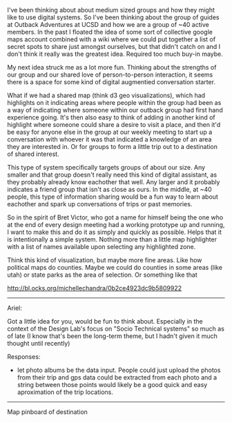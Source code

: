 I've been thinking about about medium sized groups and how they might like to use digital systems. So I've been thinking about the group of guides at Outback Adventures at UCSD and how we are a group of ~40 active members. In the past I floated the idea of some sort of collective google maps account combined with a wiki where we could put together a list of secret spots to share just amongst ourselves, but that didn't catch on and I don't think it really was the greatest idea. Required too much buy-in maybe.

My next idea struck me as a lot more fun. Thinking about the strengths of our group and our shared love of person-to-person interaction, it seems there is a space for some kind of digital augmentied conversation starter.

What if we had a shared map (think d3 geo visualizations), which had highlights on it indicating areas where people within the group had been as a way of indicating where someone within our outback group had first hand experience going. It's then also easy to think of adding in another kind of highlight where someone could share a desire to visit a place, and then it'd be easy for anyone else in the group at our weekly meeting to start up a conversation with whoever it was that indicated a knowledge of an area they are interested in. Or for groups to form a little trip out to a destination of shared interest.

This type of system specifically targets groups of about our size. Any smaller and that group doesn't really need this kind of digital assistant, as they probably already know eachother that well. Any larger and it probably indicates a friend group that isn't as close as ours. In the middle, at ~40 people, this type of information sharing would be a fun way to learn about eachother and spark up conversations of trips or past memories.


So in the spirit of Bret Victor, who got a name for himself being the one who at the end of every design meeting had a working prototype up and running, I want to make this and do it as simply and quickly as possible. Helps that it is intentionally a simple system. Nothing more than a little map highlighter with a list of names available upon selecting any highlighted zone.

Think this kind of visualization, but maybe more fine areas. Like how political maps do counties. Maybe we could do counties in some areas (like utah) or state parks as the area of selection. Or something like that

http://bl.ocks.org/michellechandra/0b2ce4923dc9b5809922

---

Ariel:

Got a little idea for you, would be fun to think about. Especially in the context of the Design Lab's focus on "Socio Technical systems" so much as of late (I know that's been the long-term theme, but I hadn't given it much thought until recently)


Responses:
  - let photo albums be the data input. People could just upload the photos from their trip and gps data could be extracted from each photo and a string between those points would likely be a good quick and easy aproximation of the trip locations.

---

Map pinboard of destination
